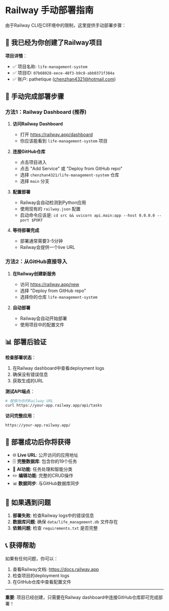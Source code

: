 # Railway 手动部署指南

由于Railway CLI在CI环境中的限制，这里提供手动部署步骤：

## 🎯 我已经为你创建了Railway项目

**项目详情**：
- ✅ 项目名称: `life-management-system`
- ✅ 项目ID: `07b68028-eece-48f3-b9c8-abb0371f384a`
- ✅ 账户: pathetique (chenzhan4321@hotmail.com)

## 🚀 手动完成部署步骤

### 方法1：Railway Dashboard (推荐)

1. **访问Railway Dashboard**
   - 打开 https://railway.app/dashboard
   - 你应该能看到 `life-management-system` 项目

2. **连接GitHub仓库**
   - 点击项目进入
   - 点击 "Add Service" 或 "Deploy from GitHub repo"
   - 选择 `chenzhan4321/life-management-system` 仓库
   - 选择 `main` 分支

3. **配置部署**
   - Railway会自动检测到Python应用
   - 使用现有的 `railway.json` 配置
   - 启动命令应该是: `cd src && uvicorn api.main:app --host 0.0.0.0 --port $PORT`

4. **等待部署完成**
   - 部署通常需要3-5分钟
   - Railway会提供一个live URL

### 方法2：从GitHub直接导入

1. **在Railway创建新服务**
   - 访问 https://railway.app/new
   - 选择 "Deploy from GitHub repo"
   - 选择你的仓库 `life-management-system`

2. **自动部署**
   - Railway会自动开始部署
   - 使用项目中的配置文件

## 📊 部署后验证

**检查部署状态**：
1. 在Railway dashboard中查看deployment logs
2. 确保没有错误信息
3. 获取生成的URL

**测试API端点**：
```bash
# 替换为你的Railway URL
curl https://your-app.railway.app/api/tasks
```

**访问完整应用**：
```
https://your-app.railway.app/
```

## 🎉 部署成功后你将获得

- 🌐 **Live URL**: 公开访问的应用地址
- 🗄️ **完整数据库**: 包含你的19个任务
- 🤖 **AI功能**: 任务处理和智能分类
- ✏️ **编辑功能**: 完整的CRUD操作
- 📊 **数据同步**: 与GitHub数据库同步

## 🔧 如果遇到问题

1. **部署失败**: 检查Railway logs中的错误信息
2. **数据库问题**: 确保 `data/life_management.db` 文件存在
3. **依赖问题**: 检查 `requirements.txt` 是否完整

## 📞 获得帮助

如果有任何问题，你可以：
1. 查看Railway文档: https://docs.railway.app
2. 检查项目的deployment logs
3. 在GitHub仓库中查看配置文件

---

**重要**: 项目已经创建，只需要在Railway dashboard中连接GitHub仓库即可完成部署！